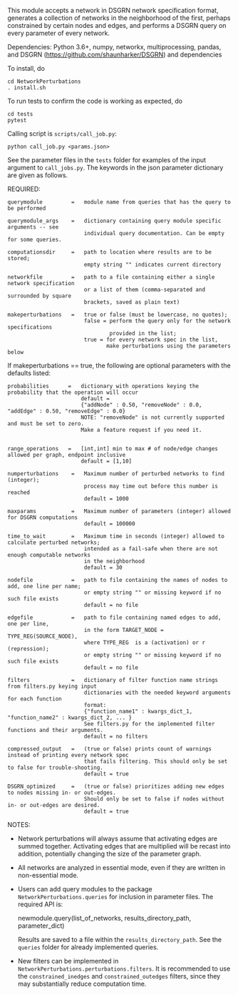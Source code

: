 This module accepts a network in DSGRN network specification format, generates a collection of networks in the neighborhood of the first, perhaps constrained by certain nodes and edges, and performs a DSGRN query on every parameter of every network.

Dependencies: Python 3.6+, numpy, networkx, multiprocessing, pandas, and DSGRN (https://github.com/shaunharker/DSGRN) and dependencies

To install, do
    
    cd NetworkPerturbations
    . install.sh

To run tests to confirm the code is working as expected, do

    cd tests
    pytest

Calling script is `scripts/call_job.py`:

    python call_job.py <params.json>
    

See the parameter files in the `tests` folder for examples of the input argument to `call_jobs.py`. The keywords in the json parameter dictionary are given as follows.

REQUIRED:

    querymodule         =   module name from queries that has the query to be performed
    
    querymodule_args    =   dictionary containing query module specific arguments -- see 
                            individual query documentation. Can be empty for some queries.

    computationsdir     =   path to location where results are to be stored; 
                            empty string "" indicates current directory

    networkfile         =   path to a file containing either a single network specification
                            or a list of them (comma-separated and surrounded by square
                            brackets, saved as plain text)

    makeperturbations   =   true or false (must be lowercase, no quotes);
                            false = perform the query only for the network specifications 
                                    provided in the list;
                            true = for every network spec in the list, 
                                   make perturbations using the parameters below


If makeperturbations == true, the following are optional parameters with the defaults listed:

    probabilities      =   dictionary with operations keying the probability that the operation will occur
                           default = 
                           {"addNode" : 0.50, "removeNode" : 0.0, "addEdge" : 0.50, "removeEdge" : 0.0}
                           NOTE: "removeNode" is not currently supported and must be set to zero. 
                           Make a feature request if you need it.
                          

    range_operations   =   [int,int] min to max # of node/edge changes allowed per graph, endpoint inclusive
                           default = [1,10]

    numperturbations    =   Maximum number of perturbed networks to find (integer);
                            process may time out before this number is reached
                            default = 1000

    maxparams           =   Maximum number of parameters (integer) allowed for DSGRN computations
                            default = 100000

    time_to_wait        =   Maximum time in seconds (integer) allowed to calculate perturbed networks;
                            intended as a fail-safe when there are not enough computable networks 
                            in the neighborhood
                            default = 30

    nodefile            =   path to file containing the names of nodes to add, one line per name;
                            or empty string "" or missing keyword if no such file exists
                            default = no file

    edgefile            =   path to file containing named edges to add, one per line,
                            in the form TARGET_NODE = TYPE_REG(SOURCE_NODE),
                            where TYPE_REG  is a (activation) or r (repression);
                            or empty string "" or missing keyword if no such file exists
                            default = no file

    filters             =   dictionary of filter function name strings from filters.py keying input 
                            dictionaries with the needed keyword arguments for each function
                            format: 
                            {"function_name1" : kwargs_dict_1, "function_name2" : kwargs_dict_2, ... }
                            See filters.py for the implemented filter functions and their arguments.
                            default = no filters
                        
    compressed_output   =   (true or false) prints count of warnings instead of printing every network spec 
                            that fails filtering. This should only be set to false for trouble-shooting.
                            default = true
                            
    DSGRN_optimized     =   (true or false) prioritizes adding new edges to nodes missing in- or out-edges.
                            Should only be set to false if nodes without in- or out-edges are desired.
                            default = true

NOTES:

* Network perturbations will always assume that activating edges are summed together. Activating edges that are multiplied will be recast into addition, potentially changing the size of the parameter graph.

* All networks are analyzed in essential mode, even if they are written in non-essential mode.

* Users can add query modules to the package `NetworkPerturbations.queries` for inclusion in parameter files. The required API is:

    newmodule.query(list_of_networks, results_directory_path, parameter_dict)

  Results are saved to a file within the `results_directory_path`. See the `queries` folder for already implemented queries.

    
* New filters can be implemented in `NetworkPerturbations.perturbations.filters`. It is recommended to use the `constrained_inedges` and `constrained_outedges` filters, since they may substantially reduce computation time.

